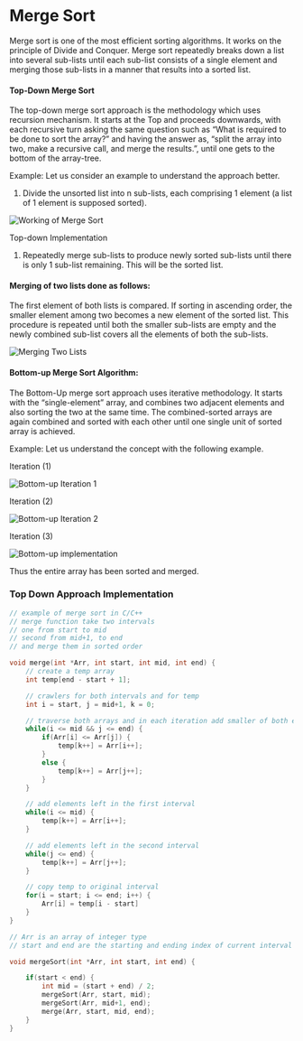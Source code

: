 # Merge Sort

Merge sort is one of the most efficient sorting algorithms. It works on the principle of Divide and Conquer. Merge sort repeatedly breaks down a list into several sub-lists until each sub-list consists of a single element and merging those sub-lists in a manner that results into a sorted list.

#### Top-Down Merge Sort

The top-down merge sort approach is the methodology which uses recursion mechanism. It starts at the Top and proceeds downwards, with each recursive turn asking the same question such as “What is required to be done to sort the array?” and having the answer as, “split the array into two, make a recursive call, and merge the results.”, until one gets to the bottom of the array-tree.

Example: Let us consider an example to understand the approach better.

1. Divide the unsorted list into n sub-lists, each comprising 1 element \(a list of 1 element is supposed sorted\).

![Working of Merge Sort](https://s3-us-west-2.amazonaws.com/tutorials-image/merge+sort+working.png)

Top-down Implementation

1. Repeatedly merge sub-lists to produce newly sorted sub-lists until there is only 1 sub-list remaining. This will be the sorted list.

#### Merging of two lists done as follows:

The first element of both lists is compared. If sorting in ascending order, the smaller element among two becomes a new element of the sorted list. This procedure is repeated until both the smaller sub-lists are empty and the newly combined sub-list covers all the elements of both the sub-lists.

![Merging Two Lists](https://s3-us-west-2.amazonaws.com/tutorials-image/merging+of+two+lists.png)

#### Bottom-up Merge Sort Algorithm:

The Bottom-Up merge sort approach uses iterative methodology. It starts with the “single-element” array, and combines two adjacent elements and also sorting the two at the same time. The combined-sorted arrays are again combined and sorted with each other until one single unit of sorted array is achieved.

Example: Let us understand the concept with the following example.

Iteration \(1\)  


![Bottom-up Iteration 1](https://s3-us-west-2.amazonaws.com/tutorials-image/Bottom-Up+Merge+Sort.png)



Iteration \(2\)  


![Bottom-up Iteration 2](https://s3-us-west-2.amazonaws.com/tutorials-image/bottom+up+Iteration+2.png)

Iteration \(3\)  


![Bottom-up implementation](https://s3-us-west-2.amazonaws.com/tutorials-image/bottom+up+implementation.png)

Thus the entire array has been sorted and merged.

### Top Down Approach Implementation

```cpp
// example of merge sort in C/C++
// merge function take two intervals
// one from start to mid
// second from mid+1, to end
// and merge them in sorted order

void merge(int *Arr, int start, int mid, int end) {
	// create a temp array
	int temp[end - start + 1];

	// crawlers for both intervals and for temp
	int i = start, j = mid+1, k = 0;

	// traverse both arrays and in each iteration add smaller of both elements in temp 
	while(i <= mid && j <= end) {
		if(Arr[i] <= Arr[j]) {
			temp[k++] = Arr[i++];
		}
		else {
			temp[k++] = Arr[j++];
		}
	}

	// add elements left in the first interval 
	while(i <= mid) {
		temp[k++] = Arr[i++];
	}

	// add elements left in the second interval 
	while(j <= end) {
		temp[k++] = Arr[j++];
	}

	// copy temp to original interval
	for(i = start; i <= end; i++) {
		Arr[i] = temp[i - start]
	}
}

// Arr is an array of integer type
// start and end are the starting and ending index of current interval of Arr

void mergeSort(int *Arr, int start, int end) {

	if(start < end) {
		int mid = (start + end) / 2;
		mergeSort(Arr, start, mid);
		mergeSort(Arr, mid+1, end);
		merge(Arr, start, mid, end);
	}
}
```

